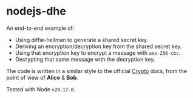 # nodejs-dhe

An end-to-end example of:
* Using diffie-hellman to generate a shared secret key.
* Deriving an encryption/decryption key from the shared secret key.
* Using that encryption key to encrypt a message with `aes-256-cbc`.
* Decrypting that same message with the decryption key.

The code is written in a similar style to the official [Crypto](https://nodejs.org/api/crypto.html) docs, from the point of view of **Alice** & **Bob**.

Tested with Node `v20.17.0`.
